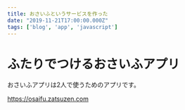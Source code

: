 ```yaml
---
title: おさいふというサービスを作った
date: "2019-11-21T17:00:00.000Z"
tags: ['blog', 'app', 'javascript']
---
```


# ふたりでつけるおさいふアプリ

おさいふアプリは2人で使うためのアプリです。

https://osaifu.zatsuzen.com